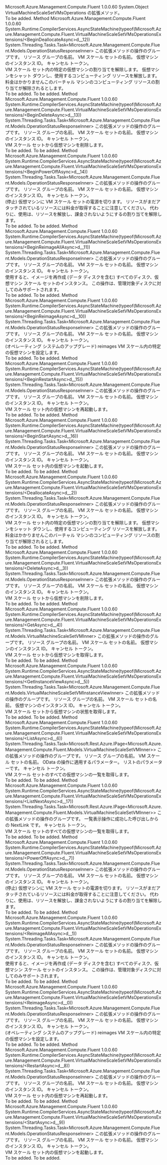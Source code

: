 <Type Name="VirtualMachineScaleSetVMsOperationsExtensions" FullName="Microsoft.Azure.Management.Compute.Fluent.VirtualMachineScaleSetVMsOperationsExtensions">
  <TypeSignature Language="C#" Value="public static class VirtualMachineScaleSetVMsOperationsExtensions" />
  <TypeSignature Language="ILAsm" Value=".class public auto ansi abstract sealed beforefieldinit VirtualMachineScaleSetVMsOperationsExtensions extends System.Object" />
  <TypeSignature Language="DocId" Value="T:Microsoft.Azure.Management.Compute.Fluent.VirtualMachineScaleSetVMsOperationsExtensions" />
  <TypeSignature Language="VB.NET" Value="Public Module VirtualMachineScaleSetVMsOperationsExtensions" />
  <TypeSignature Language="F#" Value="type VirtualMachineScaleSetVMsOperationsExtensions = class" />
  <AssemblyInfo>
    <AssemblyName>Microsoft.Azure.Management.Compute.Fluent</AssemblyName>
    <AssemblyVersion>1.0.0.60</AssemblyVersion>
  </AssemblyInfo>
  <Base>
    <BaseTypeName>System.Object</BaseTypeName>
  </Base>
  <Interfaces />
  <Docs>
    <summary>
            VirtualMachineScaleSetVMsOperations の拡張メソッド。
            </summary>
    <remarks>To be added.</remarks>
  </Docs>
  <Members>
    <Member MemberName="BeginDeallocateAsync">
      <MemberSignature Language="C#" Value="public static System.Threading.Tasks.Task&lt;Microsoft.Azure.Management.Compute.Fluent.Models.OperationStatusResponseInner&gt; BeginDeallocateAsync (this Microsoft.Azure.Management.Compute.Fluent.IVirtualMachineScaleSetVMsOperations operations, string resourceGroupName, string vmScaleSetName, string instanceId, System.Threading.CancellationToken cancellationToken = null);" />
      <MemberSignature Language="ILAsm" Value=".method public static hidebysig class System.Threading.Tasks.Task`1&lt;class Microsoft.Azure.Management.Compute.Fluent.Models.OperationStatusResponseInner&gt; BeginDeallocateAsync(class Microsoft.Azure.Management.Compute.Fluent.IVirtualMachineScaleSetVMsOperations operations, string resourceGroupName, string vmScaleSetName, string instanceId, valuetype System.Threading.CancellationToken cancellationToken) cil managed" />
      <MemberSignature Language="DocId" Value="M:Microsoft.Azure.Management.Compute.Fluent.VirtualMachineScaleSetVMsOperationsExtensions.BeginDeallocateAsync(Microsoft.Azure.Management.Compute.Fluent.IVirtualMachineScaleSetVMsOperations,System.String,System.String,System.String,System.Threading.CancellationToken)" />
      <MemberSignature Language="F#" Value="static member BeginDeallocateAsync : Microsoft.Azure.Management.Compute.Fluent.IVirtualMachineScaleSetVMsOperations * string * string * string * System.Threading.CancellationToken -&gt; System.Threading.Tasks.Task&lt;Microsoft.Azure.Management.Compute.Fluent.Models.OperationStatusResponseInner&gt;" Usage="Microsoft.Azure.Management.Compute.Fluent.VirtualMachineScaleSetVMsOperationsExtensions.BeginDeallocateAsync (operations, resourceGroupName, vmScaleSetName, instanceId, cancellationToken)" />
      <MemberType>Method</MemberType>
      <AssemblyInfo>
        <AssemblyName>Microsoft.Azure.Management.Compute.Fluent</AssemblyName>
        <AssemblyVersion>1.0.0.60</AssemblyVersion>
      </AssemblyInfo>
      <Attributes>
        <Attribute>
          <AttributeName>System.Runtime.CompilerServices.AsyncStateMachine(typeof(Microsoft.Azure.Management.Compute.Fluent.VirtualMachineScaleSetVMsOperationsExtensions/&lt;BeginDeallocateAsync&gt;d__12))</AttributeName>
        </Attribute>
      </Attributes>
      <ReturnValue>
        <ReturnType>System.Threading.Tasks.Task&lt;Microsoft.Azure.Management.Compute.Fluent.Models.OperationStatusResponseInner&gt;</ReturnType>
      </ReturnValue>
      <Parameters>
        <Parameter Name="operations" Type="Microsoft.Azure.Management.Compute.Fluent.IVirtualMachineScaleSetVMsOperations" RefType="this" />
        <Parameter Name="resourceGroupName" Type="System.String" />
        <Parameter Name="vmScaleSetName" Type="System.String" />
        <Parameter Name="instanceId" Type="System.String" />
        <Parameter Name="cancellationToken" Type="System.Threading.CancellationToken" />
      </Parameters>
      <Docs>
        <param name="operations">
            この拡張メソッドの操作のグループです。
            </param>
        <param name="resourceGroupName">
            リソース グループの名前。
            </param>
        <param name="vmScaleSetName">
            VM スケール セットの名前。
            </param>
        <param name="instanceId">
            仮想マシンのインスタンス ID。
            </param>
        <param name="cancellationToken">
            キャンセル トークン。
            </param>
        <summary>
            VM スケール セット内の特定の仮想マシンの割り当てを解除します。 仮想マシンをシャット ダウンし、使用するコンピューティング リソースを解放します。 料金はかかりませんこのバーチャル マシンのコンピューティング リソースの割り当てが解除されるとします。
            </summary>
        <returns>To be added.</returns>
        <remarks>To be added.</remarks>
      </Docs>
    </Member>
    <Member MemberName="BeginDeleteAsync">
      <MemberSignature Language="C#" Value="public static System.Threading.Tasks.Task&lt;Microsoft.Azure.Management.Compute.Fluent.Models.OperationStatusResponseInner&gt; BeginDeleteAsync (this Microsoft.Azure.Management.Compute.Fluent.IVirtualMachineScaleSetVMsOperations operations, string resourceGroupName, string vmScaleSetName, string instanceId, System.Threading.CancellationToken cancellationToken = null);" />
      <MemberSignature Language="ILAsm" Value=".method public static hidebysig class System.Threading.Tasks.Task`1&lt;class Microsoft.Azure.Management.Compute.Fluent.Models.OperationStatusResponseInner&gt; BeginDeleteAsync(class Microsoft.Azure.Management.Compute.Fluent.IVirtualMachineScaleSetVMsOperations operations, string resourceGroupName, string vmScaleSetName, string instanceId, valuetype System.Threading.CancellationToken cancellationToken) cil managed" />
      <MemberSignature Language="DocId" Value="M:Microsoft.Azure.Management.Compute.Fluent.VirtualMachineScaleSetVMsOperationsExtensions.BeginDeleteAsync(Microsoft.Azure.Management.Compute.Fluent.IVirtualMachineScaleSetVMsOperations,System.String,System.String,System.String,System.Threading.CancellationToken)" />
      <MemberSignature Language="F#" Value="static member BeginDeleteAsync : Microsoft.Azure.Management.Compute.Fluent.IVirtualMachineScaleSetVMsOperations * string * string * string * System.Threading.CancellationToken -&gt; System.Threading.Tasks.Task&lt;Microsoft.Azure.Management.Compute.Fluent.Models.OperationStatusResponseInner&gt;" Usage="Microsoft.Azure.Management.Compute.Fluent.VirtualMachineScaleSetVMsOperationsExtensions.BeginDeleteAsync (operations, resourceGroupName, vmScaleSetName, instanceId, cancellationToken)" />
      <MemberType>Method</MemberType>
      <AssemblyInfo>
        <AssemblyName>Microsoft.Azure.Management.Compute.Fluent</AssemblyName>
        <AssemblyVersion>1.0.0.60</AssemblyVersion>
      </AssemblyInfo>
      <Attributes>
        <Attribute>
          <AttributeName>System.Runtime.CompilerServices.AsyncStateMachine(typeof(Microsoft.Azure.Management.Compute.Fluent.VirtualMachineScaleSetVMsOperationsExtensions/&lt;BeginDeleteAsync&gt;d__13))</AttributeName>
        </Attribute>
      </Attributes>
      <ReturnValue>
        <ReturnType>System.Threading.Tasks.Task&lt;Microsoft.Azure.Management.Compute.Fluent.Models.OperationStatusResponseInner&gt;</ReturnType>
      </ReturnValue>
      <Parameters>
        <Parameter Name="operations" Type="Microsoft.Azure.Management.Compute.Fluent.IVirtualMachineScaleSetVMsOperations" RefType="this" />
        <Parameter Name="resourceGroupName" Type="System.String" />
        <Parameter Name="vmScaleSetName" Type="System.String" />
        <Parameter Name="instanceId" Type="System.String" />
        <Parameter Name="cancellationToken" Type="System.Threading.CancellationToken" />
      </Parameters>
      <Docs>
        <param name="operations">
            この拡張メソッドの操作のグループです。
            </param>
        <param name="resourceGroupName">
            リソース グループの名前。
            </param>
        <param name="vmScaleSetName">
            VM スケール セットの名前。
            </param>
        <param name="instanceId">
            仮想マシンのインスタンス ID。
            </param>
        <param name="cancellationToken">
            キャンセル トークン。
            </param>
        <summary>
            VM スケール セットから仮想マシンを削除します。
            </summary>
        <returns>To be added.</returns>
        <remarks>To be added.</remarks>
      </Docs>
    </Member>
    <Member MemberName="BeginPowerOffAsync">
      <MemberSignature Language="C#" Value="public static System.Threading.Tasks.Task&lt;Microsoft.Azure.Management.Compute.Fluent.Models.OperationStatusResponseInner&gt; BeginPowerOffAsync (this Microsoft.Azure.Management.Compute.Fluent.IVirtualMachineScaleSetVMsOperations operations, string resourceGroupName, string vmScaleSetName, string instanceId, System.Threading.CancellationToken cancellationToken = null);" />
      <MemberSignature Language="ILAsm" Value=".method public static hidebysig class System.Threading.Tasks.Task`1&lt;class Microsoft.Azure.Management.Compute.Fluent.Models.OperationStatusResponseInner&gt; BeginPowerOffAsync(class Microsoft.Azure.Management.Compute.Fluent.IVirtualMachineScaleSetVMsOperations operations, string resourceGroupName, string vmScaleSetName, string instanceId, valuetype System.Threading.CancellationToken cancellationToken) cil managed" />
      <MemberSignature Language="DocId" Value="M:Microsoft.Azure.Management.Compute.Fluent.VirtualMachineScaleSetVMsOperationsExtensions.BeginPowerOffAsync(Microsoft.Azure.Management.Compute.Fluent.IVirtualMachineScaleSetVMsOperations,System.String,System.String,System.String,System.Threading.CancellationToken)" />
      <MemberSignature Language="F#" Value="static member BeginPowerOffAsync : Microsoft.Azure.Management.Compute.Fluent.IVirtualMachineScaleSetVMsOperations * string * string * string * System.Threading.CancellationToken -&gt; System.Threading.Tasks.Task&lt;Microsoft.Azure.Management.Compute.Fluent.Models.OperationStatusResponseInner&gt;" Usage="Microsoft.Azure.Management.Compute.Fluent.VirtualMachineScaleSetVMsOperationsExtensions.BeginPowerOffAsync (operations, resourceGroupName, vmScaleSetName, instanceId, cancellationToken)" />
      <MemberType>Method</MemberType>
      <AssemblyInfo>
        <AssemblyName>Microsoft.Azure.Management.Compute.Fluent</AssemblyName>
        <AssemblyVersion>1.0.0.60</AssemblyVersion>
      </AssemblyInfo>
      <Attributes>
        <Attribute>
          <AttributeName>System.Runtime.CompilerServices.AsyncStateMachine(typeof(Microsoft.Azure.Management.Compute.Fluent.VirtualMachineScaleSetVMsOperationsExtensions/&lt;BeginPowerOffAsync&gt;d__14))</AttributeName>
        </Attribute>
      </Attributes>
      <ReturnValue>
        <ReturnType>System.Threading.Tasks.Task&lt;Microsoft.Azure.Management.Compute.Fluent.Models.OperationStatusResponseInner&gt;</ReturnType>
      </ReturnValue>
      <Parameters>
        <Parameter Name="operations" Type="Microsoft.Azure.Management.Compute.Fluent.IVirtualMachineScaleSetVMsOperations" RefType="this" />
        <Parameter Name="resourceGroupName" Type="System.String" />
        <Parameter Name="vmScaleSetName" Type="System.String" />
        <Parameter Name="instanceId" Type="System.String" />
        <Parameter Name="cancellationToken" Type="System.Threading.CancellationToken" />
      </Parameters>
      <Docs>
        <param name="operations">
            この拡張メソッドの操作のグループです。
            </param>
        <param name="resourceGroupName">
            リソース グループの名前。
            </param>
        <param name="vmScaleSetName">
            VM スケール セットの名前。
            </param>
        <param name="instanceId">
            仮想マシンのインスタンス ID。
            </param>
        <param name="cancellationToken">
            キャンセル トークン。
            </param>
        <summary>
            (停止) 仮想マシンに VM スケール セットの電源を切ります。 リソースがまだアタッチされているリソースには料金が取得することに注意してください。 代わりに、使用は、リソースを解放し、課金されないようにするの割り当てを解除します。
            </summary>
        <returns>To be added.</returns>
        <remarks>To be added.</remarks>
      </Docs>
    </Member>
    <Member MemberName="BeginReimageAllAsync">
      <MemberSignature Language="C#" Value="public static System.Threading.Tasks.Task&lt;Microsoft.Azure.Management.Compute.Fluent.Models.OperationStatusResponseInner&gt; BeginReimageAllAsync (this Microsoft.Azure.Management.Compute.Fluent.IVirtualMachineScaleSetVMsOperations operations, string resourceGroupName, string vmScaleSetName, string instanceId, System.Threading.CancellationToken cancellationToken = null);" />
      <MemberSignature Language="ILAsm" Value=".method public static hidebysig class System.Threading.Tasks.Task`1&lt;class Microsoft.Azure.Management.Compute.Fluent.Models.OperationStatusResponseInner&gt; BeginReimageAllAsync(class Microsoft.Azure.Management.Compute.Fluent.IVirtualMachineScaleSetVMsOperations operations, string resourceGroupName, string vmScaleSetName, string instanceId, valuetype System.Threading.CancellationToken cancellationToken) cil managed" />
      <MemberSignature Language="DocId" Value="M:Microsoft.Azure.Management.Compute.Fluent.VirtualMachineScaleSetVMsOperationsExtensions.BeginReimageAllAsync(Microsoft.Azure.Management.Compute.Fluent.IVirtualMachineScaleSetVMsOperations,System.String,System.String,System.String,System.Threading.CancellationToken)" />
      <MemberSignature Language="F#" Value="static member BeginReimageAllAsync : Microsoft.Azure.Management.Compute.Fluent.IVirtualMachineScaleSetVMsOperations * string * string * string * System.Threading.CancellationToken -&gt; System.Threading.Tasks.Task&lt;Microsoft.Azure.Management.Compute.Fluent.Models.OperationStatusResponseInner&gt;" Usage="Microsoft.Azure.Management.Compute.Fluent.VirtualMachineScaleSetVMsOperationsExtensions.BeginReimageAllAsync (operations, resourceGroupName, vmScaleSetName, instanceId, cancellationToken)" />
      <MemberType>Method</MemberType>
      <AssemblyInfo>
        <AssemblyName>Microsoft.Azure.Management.Compute.Fluent</AssemblyName>
        <AssemblyVersion>1.0.0.60</AssemblyVersion>
      </AssemblyInfo>
      <Attributes>
        <Attribute>
          <AttributeName>System.Runtime.CompilerServices.AsyncStateMachine(typeof(Microsoft.Azure.Management.Compute.Fluent.VirtualMachineScaleSetVMsOperationsExtensions/&lt;BeginReimageAllAsync&gt;d__11))</AttributeName>
        </Attribute>
      </Attributes>
      <ReturnValue>
        <ReturnType>System.Threading.Tasks.Task&lt;Microsoft.Azure.Management.Compute.Fluent.Models.OperationStatusResponseInner&gt;</ReturnType>
      </ReturnValue>
      <Parameters>
        <Parameter Name="operations" Type="Microsoft.Azure.Management.Compute.Fluent.IVirtualMachineScaleSetVMsOperations" RefType="this" />
        <Parameter Name="resourceGroupName" Type="System.String" />
        <Parameter Name="vmScaleSetName" Type="System.String" />
        <Parameter Name="instanceId" Type="System.String" />
        <Parameter Name="cancellationToken" Type="System.Threading.CancellationToken" />
      </Parameters>
      <Docs>
        <param name="operations">
            この拡張メソッドの操作のグループです。
            </param>
        <param name="resourceGroupName">
            リソース グループの名前。
            </param>
        <param name="vmScaleSetName">
            VM スケール セットの名前。
            </param>
        <param name="instanceId">
            仮想マシンのインスタンス ID。
            </param>
        <param name="cancellationToken">
            キャンセル トークン。
            </param>
        <summary>
            使用すると、イメージを再作成 (データ ディスクを含む) すべてのディスク、仮想マシン スケール セットのインスタンス。 この操作は、管理対象ディスクに対してのみサポートされます。
            </summary>
        <returns>To be added.</returns>
        <remarks>To be added.</remarks>
      </Docs>
    </Member>
    <Member MemberName="BeginReimageAsync">
      <MemberSignature Language="C#" Value="public static System.Threading.Tasks.Task&lt;Microsoft.Azure.Management.Compute.Fluent.Models.OperationStatusResponseInner&gt; BeginReimageAsync (this Microsoft.Azure.Management.Compute.Fluent.IVirtualMachineScaleSetVMsOperations operations, string resourceGroupName, string vmScaleSetName, string instanceId, System.Threading.CancellationToken cancellationToken = null);" />
      <MemberSignature Language="ILAsm" Value=".method public static hidebysig class System.Threading.Tasks.Task`1&lt;class Microsoft.Azure.Management.Compute.Fluent.Models.OperationStatusResponseInner&gt; BeginReimageAsync(class Microsoft.Azure.Management.Compute.Fluent.IVirtualMachineScaleSetVMsOperations operations, string resourceGroupName, string vmScaleSetName, string instanceId, valuetype System.Threading.CancellationToken cancellationToken) cil managed" />
      <MemberSignature Language="DocId" Value="M:Microsoft.Azure.Management.Compute.Fluent.VirtualMachineScaleSetVMsOperationsExtensions.BeginReimageAsync(Microsoft.Azure.Management.Compute.Fluent.IVirtualMachineScaleSetVMsOperations,System.String,System.String,System.String,System.Threading.CancellationToken)" />
      <MemberSignature Language="F#" Value="static member BeginReimageAsync : Microsoft.Azure.Management.Compute.Fluent.IVirtualMachineScaleSetVMsOperations * string * string * string * System.Threading.CancellationToken -&gt; System.Threading.Tasks.Task&lt;Microsoft.Azure.Management.Compute.Fluent.Models.OperationStatusResponseInner&gt;" Usage="Microsoft.Azure.Management.Compute.Fluent.VirtualMachineScaleSetVMsOperationsExtensions.BeginReimageAsync (operations, resourceGroupName, vmScaleSetName, instanceId, cancellationToken)" />
      <MemberType>Method</MemberType>
      <AssemblyInfo>
        <AssemblyName>Microsoft.Azure.Management.Compute.Fluent</AssemblyName>
        <AssemblyVersion>1.0.0.60</AssemblyVersion>
      </AssemblyInfo>
      <Attributes>
        <Attribute>
          <AttributeName>System.Runtime.CompilerServices.AsyncStateMachine(typeof(Microsoft.Azure.Management.Compute.Fluent.VirtualMachineScaleSetVMsOperationsExtensions/&lt;BeginReimageAsync&gt;d__10))</AttributeName>
        </Attribute>
      </Attributes>
      <ReturnValue>
        <ReturnType>System.Threading.Tasks.Task&lt;Microsoft.Azure.Management.Compute.Fluent.Models.OperationStatusResponseInner&gt;</ReturnType>
      </ReturnValue>
      <Parameters>
        <Parameter Name="operations" Type="Microsoft.Azure.Management.Compute.Fluent.IVirtualMachineScaleSetVMsOperations" RefType="this" />
        <Parameter Name="resourceGroupName" Type="System.String" />
        <Parameter Name="vmScaleSetName" Type="System.String" />
        <Parameter Name="instanceId" Type="System.String" />
        <Parameter Name="cancellationToken" Type="System.Threading.CancellationToken" />
      </Parameters>
      <Docs>
        <param name="operations">
            この拡張メソッドの操作のグループです。
            </param>
        <param name="resourceGroupName">
            リソース グループの名前。
            </param>
        <param name="vmScaleSetName">
            VM スケール セットの名前。
            </param>
        <param name="instanceId">
            仮想マシンのインスタンス ID。
            </param>
        <param name="cancellationToken">
            キャンセル トークン。
            </param>
        <summary>
            (オペレーティング システムのアップグレード) reimages VM スケール内の特定の仮想マシンを設定します。
            </summary>
        <returns>To be added.</returns>
        <remarks>To be added.</remarks>
      </Docs>
    </Member>
    <Member MemberName="BeginRestartAsync">
      <MemberSignature Language="C#" Value="public static System.Threading.Tasks.Task&lt;Microsoft.Azure.Management.Compute.Fluent.Models.OperationStatusResponseInner&gt; BeginRestartAsync (this Microsoft.Azure.Management.Compute.Fluent.IVirtualMachineScaleSetVMsOperations operations, string resourceGroupName, string vmScaleSetName, string instanceId, System.Threading.CancellationToken cancellationToken = null);" />
      <MemberSignature Language="ILAsm" Value=".method public static hidebysig class System.Threading.Tasks.Task`1&lt;class Microsoft.Azure.Management.Compute.Fluent.Models.OperationStatusResponseInner&gt; BeginRestartAsync(class Microsoft.Azure.Management.Compute.Fluent.IVirtualMachineScaleSetVMsOperations operations, string resourceGroupName, string vmScaleSetName, string instanceId, valuetype System.Threading.CancellationToken cancellationToken) cil managed" />
      <MemberSignature Language="DocId" Value="M:Microsoft.Azure.Management.Compute.Fluent.VirtualMachineScaleSetVMsOperationsExtensions.BeginRestartAsync(Microsoft.Azure.Management.Compute.Fluent.IVirtualMachineScaleSetVMsOperations,System.String,System.String,System.String,System.Threading.CancellationToken)" />
      <MemberSignature Language="F#" Value="static member BeginRestartAsync : Microsoft.Azure.Management.Compute.Fluent.IVirtualMachineScaleSetVMsOperations * string * string * string * System.Threading.CancellationToken -&gt; System.Threading.Tasks.Task&lt;Microsoft.Azure.Management.Compute.Fluent.Models.OperationStatusResponseInner&gt;" Usage="Microsoft.Azure.Management.Compute.Fluent.VirtualMachineScaleSetVMsOperationsExtensions.BeginRestartAsync (operations, resourceGroupName, vmScaleSetName, instanceId, cancellationToken)" />
      <MemberType>Method</MemberType>
      <AssemblyInfo>
        <AssemblyName>Microsoft.Azure.Management.Compute.Fluent</AssemblyName>
        <AssemblyVersion>1.0.0.60</AssemblyVersion>
      </AssemblyInfo>
      <Attributes>
        <Attribute>
          <AttributeName>System.Runtime.CompilerServices.AsyncStateMachine(typeof(Microsoft.Azure.Management.Compute.Fluent.VirtualMachineScaleSetVMsOperationsExtensions/&lt;BeginRestartAsync&gt;d__15))</AttributeName>
        </Attribute>
      </Attributes>
      <ReturnValue>
        <ReturnType>System.Threading.Tasks.Task&lt;Microsoft.Azure.Management.Compute.Fluent.Models.OperationStatusResponseInner&gt;</ReturnType>
      </ReturnValue>
      <Parameters>
        <Parameter Name="operations" Type="Microsoft.Azure.Management.Compute.Fluent.IVirtualMachineScaleSetVMsOperations" RefType="this" />
        <Parameter Name="resourceGroupName" Type="System.String" />
        <Parameter Name="vmScaleSetName" Type="System.String" />
        <Parameter Name="instanceId" Type="System.String" />
        <Parameter Name="cancellationToken" Type="System.Threading.CancellationToken" />
      </Parameters>
      <Docs>
        <param name="operations">
            この拡張メソッドの操作のグループです。
            </param>
        <param name="resourceGroupName">
            リソース グループの名前。
            </param>
        <param name="vmScaleSetName">
            VM スケール セットの名前。
            </param>
        <param name="instanceId">
            仮想マシンのインスタンス ID。
            </param>
        <param name="cancellationToken">
            キャンセル トークン。
            </param>
        <summary>
            VM スケール セット内の仮想マシンを再起動します。
            </summary>
        <returns>To be added.</returns>
        <remarks>To be added.</remarks>
      </Docs>
    </Member>
    <Member MemberName="BeginStartAsync">
      <MemberSignature Language="C#" Value="public static System.Threading.Tasks.Task&lt;Microsoft.Azure.Management.Compute.Fluent.Models.OperationStatusResponseInner&gt; BeginStartAsync (this Microsoft.Azure.Management.Compute.Fluent.IVirtualMachineScaleSetVMsOperations operations, string resourceGroupName, string vmScaleSetName, string instanceId, System.Threading.CancellationToken cancellationToken = null);" />
      <MemberSignature Language="ILAsm" Value=".method public static hidebysig class System.Threading.Tasks.Task`1&lt;class Microsoft.Azure.Management.Compute.Fluent.Models.OperationStatusResponseInner&gt; BeginStartAsync(class Microsoft.Azure.Management.Compute.Fluent.IVirtualMachineScaleSetVMsOperations operations, string resourceGroupName, string vmScaleSetName, string instanceId, valuetype System.Threading.CancellationToken cancellationToken) cil managed" />
      <MemberSignature Language="DocId" Value="M:Microsoft.Azure.Management.Compute.Fluent.VirtualMachineScaleSetVMsOperationsExtensions.BeginStartAsync(Microsoft.Azure.Management.Compute.Fluent.IVirtualMachineScaleSetVMsOperations,System.String,System.String,System.String,System.Threading.CancellationToken)" />
      <MemberSignature Language="F#" Value="static member BeginStartAsync : Microsoft.Azure.Management.Compute.Fluent.IVirtualMachineScaleSetVMsOperations * string * string * string * System.Threading.CancellationToken -&gt; System.Threading.Tasks.Task&lt;Microsoft.Azure.Management.Compute.Fluent.Models.OperationStatusResponseInner&gt;" Usage="Microsoft.Azure.Management.Compute.Fluent.VirtualMachineScaleSetVMsOperationsExtensions.BeginStartAsync (operations, resourceGroupName, vmScaleSetName, instanceId, cancellationToken)" />
      <MemberType>Method</MemberType>
      <AssemblyInfo>
        <AssemblyName>Microsoft.Azure.Management.Compute.Fluent</AssemblyName>
        <AssemblyVersion>1.0.0.60</AssemblyVersion>
      </AssemblyInfo>
      <Attributes>
        <Attribute>
          <AttributeName>System.Runtime.CompilerServices.AsyncStateMachine(typeof(Microsoft.Azure.Management.Compute.Fluent.VirtualMachineScaleSetVMsOperationsExtensions/&lt;BeginStartAsync&gt;d__16))</AttributeName>
        </Attribute>
      </Attributes>
      <ReturnValue>
        <ReturnType>System.Threading.Tasks.Task&lt;Microsoft.Azure.Management.Compute.Fluent.Models.OperationStatusResponseInner&gt;</ReturnType>
      </ReturnValue>
      <Parameters>
        <Parameter Name="operations" Type="Microsoft.Azure.Management.Compute.Fluent.IVirtualMachineScaleSetVMsOperations" RefType="this" />
        <Parameter Name="resourceGroupName" Type="System.String" />
        <Parameter Name="vmScaleSetName" Type="System.String" />
        <Parameter Name="instanceId" Type="System.String" />
        <Parameter Name="cancellationToken" Type="System.Threading.CancellationToken" />
      </Parameters>
      <Docs>
        <param name="operations">
            この拡張メソッドの操作のグループです。
            </param>
        <param name="resourceGroupName">
            リソース グループの名前。
            </param>
        <param name="vmScaleSetName">
            VM スケール セットの名前。
            </param>
        <param name="instanceId">
            仮想マシンのインスタンス ID。
            </param>
        <param name="cancellationToken">
            キャンセル トークン。
            </param>
        <summary>
            VM スケール セット内の仮想マシンを起動します。
            </summary>
        <returns>To be added.</returns>
        <remarks>To be added.</remarks>
      </Docs>
    </Member>
    <Member MemberName="DeallocateAsync">
      <MemberSignature Language="C#" Value="public static System.Threading.Tasks.Task&lt;Microsoft.Azure.Management.Compute.Fluent.Models.OperationStatusResponseInner&gt; DeallocateAsync (this Microsoft.Azure.Management.Compute.Fluent.IVirtualMachineScaleSetVMsOperations operations, string resourceGroupName, string vmScaleSetName, string instanceId, System.Threading.CancellationToken cancellationToken = null);" />
      <MemberSignature Language="ILAsm" Value=".method public static hidebysig class System.Threading.Tasks.Task`1&lt;class Microsoft.Azure.Management.Compute.Fluent.Models.OperationStatusResponseInner&gt; DeallocateAsync(class Microsoft.Azure.Management.Compute.Fluent.IVirtualMachineScaleSetVMsOperations operations, string resourceGroupName, string vmScaleSetName, string instanceId, valuetype System.Threading.CancellationToken cancellationToken) cil managed" />
      <MemberSignature Language="DocId" Value="M:Microsoft.Azure.Management.Compute.Fluent.VirtualMachineScaleSetVMsOperationsExtensions.DeallocateAsync(Microsoft.Azure.Management.Compute.Fluent.IVirtualMachineScaleSetVMsOperations,System.String,System.String,System.String,System.Threading.CancellationToken)" />
      <MemberSignature Language="F#" Value="static member DeallocateAsync : Microsoft.Azure.Management.Compute.Fluent.IVirtualMachineScaleSetVMsOperations * string * string * string * System.Threading.CancellationToken -&gt; System.Threading.Tasks.Task&lt;Microsoft.Azure.Management.Compute.Fluent.Models.OperationStatusResponseInner&gt;" Usage="Microsoft.Azure.Management.Compute.Fluent.VirtualMachineScaleSetVMsOperationsExtensions.DeallocateAsync (operations, resourceGroupName, vmScaleSetName, instanceId, cancellationToken)" />
      <MemberType>Method</MemberType>
      <AssemblyInfo>
        <AssemblyName>Microsoft.Azure.Management.Compute.Fluent</AssemblyName>
        <AssemblyVersion>1.0.0.60</AssemblyVersion>
      </AssemblyInfo>
      <Attributes>
        <Attribute>
          <AttributeName>System.Runtime.CompilerServices.AsyncStateMachine(typeof(Microsoft.Azure.Management.Compute.Fluent.VirtualMachineScaleSetVMsOperationsExtensions/&lt;DeallocateAsync&gt;d__2))</AttributeName>
        </Attribute>
      </Attributes>
      <ReturnValue>
        <ReturnType>System.Threading.Tasks.Task&lt;Microsoft.Azure.Management.Compute.Fluent.Models.OperationStatusResponseInner&gt;</ReturnType>
      </ReturnValue>
      <Parameters>
        <Parameter Name="operations" Type="Microsoft.Azure.Management.Compute.Fluent.IVirtualMachineScaleSetVMsOperations" RefType="this" />
        <Parameter Name="resourceGroupName" Type="System.String" />
        <Parameter Name="vmScaleSetName" Type="System.String" />
        <Parameter Name="instanceId" Type="System.String" />
        <Parameter Name="cancellationToken" Type="System.Threading.CancellationToken" />
      </Parameters>
      <Docs>
        <param name="operations">
            この拡張メソッドの操作のグループです。
            </param>
        <param name="resourceGroupName">
            リソース グループの名前。
            </param>
        <param name="vmScaleSetName">
            VM スケール セットの名前。
            </param>
        <param name="instanceId">
            仮想マシンのインスタンス ID。
            </param>
        <param name="cancellationToken">
            キャンセル トークン。
            </param>
        <summary>
            VM スケール セット内の特定の仮想マシンの割り当てを解除します。 仮想マシンをシャット ダウンし、使用するコンピューティング リソースを解放します。 料金はかかりませんこのバーチャル マシンのコンピューティング リソースの割り当てが解除されるとします。
            </summary>
        <returns>To be added.</returns>
        <remarks>To be added.</remarks>
      </Docs>
    </Member>
    <Member MemberName="DeleteAsync">
      <MemberSignature Language="C#" Value="public static System.Threading.Tasks.Task&lt;Microsoft.Azure.Management.Compute.Fluent.Models.OperationStatusResponseInner&gt; DeleteAsync (this Microsoft.Azure.Management.Compute.Fluent.IVirtualMachineScaleSetVMsOperations operations, string resourceGroupName, string vmScaleSetName, string instanceId, System.Threading.CancellationToken cancellationToken = null);" />
      <MemberSignature Language="ILAsm" Value=".method public static hidebysig class System.Threading.Tasks.Task`1&lt;class Microsoft.Azure.Management.Compute.Fluent.Models.OperationStatusResponseInner&gt; DeleteAsync(class Microsoft.Azure.Management.Compute.Fluent.IVirtualMachineScaleSetVMsOperations operations, string resourceGroupName, string vmScaleSetName, string instanceId, valuetype System.Threading.CancellationToken cancellationToken) cil managed" />
      <MemberSignature Language="DocId" Value="M:Microsoft.Azure.Management.Compute.Fluent.VirtualMachineScaleSetVMsOperationsExtensions.DeleteAsync(Microsoft.Azure.Management.Compute.Fluent.IVirtualMachineScaleSetVMsOperations,System.String,System.String,System.String,System.Threading.CancellationToken)" />
      <MemberSignature Language="F#" Value="static member DeleteAsync : Microsoft.Azure.Management.Compute.Fluent.IVirtualMachineScaleSetVMsOperations * string * string * string * System.Threading.CancellationToken -&gt; System.Threading.Tasks.Task&lt;Microsoft.Azure.Management.Compute.Fluent.Models.OperationStatusResponseInner&gt;" Usage="Microsoft.Azure.Management.Compute.Fluent.VirtualMachineScaleSetVMsOperationsExtensions.DeleteAsync (operations, resourceGroupName, vmScaleSetName, instanceId, cancellationToken)" />
      <MemberType>Method</MemberType>
      <AssemblyInfo>
        <AssemblyName>Microsoft.Azure.Management.Compute.Fluent</AssemblyName>
        <AssemblyVersion>1.0.0.60</AssemblyVersion>
      </AssemblyInfo>
      <Attributes>
        <Attribute>
          <AttributeName>System.Runtime.CompilerServices.AsyncStateMachine(typeof(Microsoft.Azure.Management.Compute.Fluent.VirtualMachineScaleSetVMsOperationsExtensions/&lt;DeleteAsync&gt;d__3))</AttributeName>
        </Attribute>
      </Attributes>
      <ReturnValue>
        <ReturnType>System.Threading.Tasks.Task&lt;Microsoft.Azure.Management.Compute.Fluent.Models.OperationStatusResponseInner&gt;</ReturnType>
      </ReturnValue>
      <Parameters>
        <Parameter Name="operations" Type="Microsoft.Azure.Management.Compute.Fluent.IVirtualMachineScaleSetVMsOperations" RefType="this" />
        <Parameter Name="resourceGroupName" Type="System.String" />
        <Parameter Name="vmScaleSetName" Type="System.String" />
        <Parameter Name="instanceId" Type="System.String" />
        <Parameter Name="cancellationToken" Type="System.Threading.CancellationToken" />
      </Parameters>
      <Docs>
        <param name="operations">
            この拡張メソッドの操作のグループです。
            </param>
        <param name="resourceGroupName">
            リソース グループの名前。
            </param>
        <param name="vmScaleSetName">
            VM スケール セットの名前。
            </param>
        <param name="instanceId">
            仮想マシンのインスタンス ID。
            </param>
        <param name="cancellationToken">
            キャンセル トークン。
            </param>
        <summary>
            VM スケール セットから仮想マシンを削除します。
            </summary>
        <returns>To be added.</returns>
        <remarks>To be added.</remarks>
      </Docs>
    </Member>
    <Member MemberName="GetAsync">
      <MemberSignature Language="C#" Value="public static System.Threading.Tasks.Task&lt;Microsoft.Azure.Management.Compute.Fluent.Models.VirtualMachineScaleSetVMInner&gt; GetAsync (this Microsoft.Azure.Management.Compute.Fluent.IVirtualMachineScaleSetVMsOperations operations, string resourceGroupName, string vmScaleSetName, string instanceId, System.Threading.CancellationToken cancellationToken = null);" />
      <MemberSignature Language="ILAsm" Value=".method public static hidebysig class System.Threading.Tasks.Task`1&lt;class Microsoft.Azure.Management.Compute.Fluent.Models.VirtualMachineScaleSetVMInner&gt; GetAsync(class Microsoft.Azure.Management.Compute.Fluent.IVirtualMachineScaleSetVMsOperations operations, string resourceGroupName, string vmScaleSetName, string instanceId, valuetype System.Threading.CancellationToken cancellationToken) cil managed" />
      <MemberSignature Language="DocId" Value="M:Microsoft.Azure.Management.Compute.Fluent.VirtualMachineScaleSetVMsOperationsExtensions.GetAsync(Microsoft.Azure.Management.Compute.Fluent.IVirtualMachineScaleSetVMsOperations,System.String,System.String,System.String,System.Threading.CancellationToken)" />
      <MemberSignature Language="F#" Value="static member GetAsync : Microsoft.Azure.Management.Compute.Fluent.IVirtualMachineScaleSetVMsOperations * string * string * string * System.Threading.CancellationToken -&gt; System.Threading.Tasks.Task&lt;Microsoft.Azure.Management.Compute.Fluent.Models.VirtualMachineScaleSetVMInner&gt;" Usage="Microsoft.Azure.Management.Compute.Fluent.VirtualMachineScaleSetVMsOperationsExtensions.GetAsync (operations, resourceGroupName, vmScaleSetName, instanceId, cancellationToken)" />
      <MemberType>Method</MemberType>
      <AssemblyInfo>
        <AssemblyName>Microsoft.Azure.Management.Compute.Fluent</AssemblyName>
        <AssemblyVersion>1.0.0.60</AssemblyVersion>
      </AssemblyInfo>
      <Attributes>
        <Attribute>
          <AttributeName>System.Runtime.CompilerServices.AsyncStateMachine(typeof(Microsoft.Azure.Management.Compute.Fluent.VirtualMachineScaleSetVMsOperationsExtensions/&lt;GetAsync&gt;d__4))</AttributeName>
        </Attribute>
      </Attributes>
      <ReturnValue>
        <ReturnType>System.Threading.Tasks.Task&lt;Microsoft.Azure.Management.Compute.Fluent.Models.VirtualMachineScaleSetVMInner&gt;</ReturnType>
      </ReturnValue>
      <Parameters>
        <Parameter Name="operations" Type="Microsoft.Azure.Management.Compute.Fluent.IVirtualMachineScaleSetVMsOperations" RefType="this" />
        <Parameter Name="resourceGroupName" Type="System.String" />
        <Parameter Name="vmScaleSetName" Type="System.String" />
        <Parameter Name="instanceId" Type="System.String" />
        <Parameter Name="cancellationToken" Type="System.Threading.CancellationToken" />
      </Parameters>
      <Docs>
        <param name="operations">
            この拡張メソッドの操作のグループです。
            </param>
        <param name="resourceGroupName">
            リソース グループの名前。
            </param>
        <param name="vmScaleSetName">
            VM スケール セットの名前。
            </param>
        <param name="instanceId">
            仮想マシンのインスタンス ID。
            </param>
        <param name="cancellationToken">
            キャンセル トークン。
            </param>
        <summary>
            VM スケール セットから仮想マシンを取得します。
            </summary>
        <returns>To be added.</returns>
        <remarks>To be added.</remarks>
      </Docs>
    </Member>
    <Member MemberName="GetInstanceViewAsync">
      <MemberSignature Language="C#" Value="public static System.Threading.Tasks.Task&lt;Microsoft.Azure.Management.Compute.Fluent.Models.VirtualMachineScaleSetVMInstanceViewInner&gt; GetInstanceViewAsync (this Microsoft.Azure.Management.Compute.Fluent.IVirtualMachineScaleSetVMsOperations operations, string resourceGroupName, string vmScaleSetName, string instanceId, System.Threading.CancellationToken cancellationToken = null);" />
      <MemberSignature Language="ILAsm" Value=".method public static hidebysig class System.Threading.Tasks.Task`1&lt;class Microsoft.Azure.Management.Compute.Fluent.Models.VirtualMachineScaleSetVMInstanceViewInner&gt; GetInstanceViewAsync(class Microsoft.Azure.Management.Compute.Fluent.IVirtualMachineScaleSetVMsOperations operations, string resourceGroupName, string vmScaleSetName, string instanceId, valuetype System.Threading.CancellationToken cancellationToken) cil managed" />
      <MemberSignature Language="DocId" Value="M:Microsoft.Azure.Management.Compute.Fluent.VirtualMachineScaleSetVMsOperationsExtensions.GetInstanceViewAsync(Microsoft.Azure.Management.Compute.Fluent.IVirtualMachineScaleSetVMsOperations,System.String,System.String,System.String,System.Threading.CancellationToken)" />
      <MemberSignature Language="F#" Value="static member GetInstanceViewAsync : Microsoft.Azure.Management.Compute.Fluent.IVirtualMachineScaleSetVMsOperations * string * string * string * System.Threading.CancellationToken -&gt; System.Threading.Tasks.Task&lt;Microsoft.Azure.Management.Compute.Fluent.Models.VirtualMachineScaleSetVMInstanceViewInner&gt;" Usage="Microsoft.Azure.Management.Compute.Fluent.VirtualMachineScaleSetVMsOperationsExtensions.GetInstanceViewAsync (operations, resourceGroupName, vmScaleSetName, instanceId, cancellationToken)" />
      <MemberType>Method</MemberType>
      <AssemblyInfo>
        <AssemblyName>Microsoft.Azure.Management.Compute.Fluent</AssemblyName>
        <AssemblyVersion>1.0.0.60</AssemblyVersion>
      </AssemblyInfo>
      <Attributes>
        <Attribute>
          <AttributeName>System.Runtime.CompilerServices.AsyncStateMachine(typeof(Microsoft.Azure.Management.Compute.Fluent.VirtualMachineScaleSetVMsOperationsExtensions/&lt;GetInstanceViewAsync&gt;d__5))</AttributeName>
        </Attribute>
      </Attributes>
      <ReturnValue>
        <ReturnType>System.Threading.Tasks.Task&lt;Microsoft.Azure.Management.Compute.Fluent.Models.VirtualMachineScaleSetVMInstanceViewInner&gt;</ReturnType>
      </ReturnValue>
      <Parameters>
        <Parameter Name="operations" Type="Microsoft.Azure.Management.Compute.Fluent.IVirtualMachineScaleSetVMsOperations" RefType="this" />
        <Parameter Name="resourceGroupName" Type="System.String" />
        <Parameter Name="vmScaleSetName" Type="System.String" />
        <Parameter Name="instanceId" Type="System.String" />
        <Parameter Name="cancellationToken" Type="System.Threading.CancellationToken" />
      </Parameters>
      <Docs>
        <param name="operations">
            この拡張メソッドの操作のグループです。
            </param>
        <param name="resourceGroupName">
            リソース グループの名前。
            </param>
        <param name="vmScaleSetName">
            VM スケール セットの名前。
            </param>
        <param name="instanceId">
            仮想マシンのインスタンス ID。
            </param>
        <param name="cancellationToken">
            キャンセル トークン。
            </param>
        <summary>
            VM スケール セットから仮想マシンの状態を取得します。
            </summary>
        <returns>To be added.</returns>
        <remarks>To be added.</remarks>
      </Docs>
    </Member>
    <Member MemberName="ListAsync">
      <MemberSignature Language="C#" Value="public static System.Threading.Tasks.Task&lt;Microsoft.Rest.Azure.IPage&lt;Microsoft.Azure.Management.Compute.Fluent.Models.VirtualMachineScaleSetVMInner&gt;&gt; ListAsync (this Microsoft.Azure.Management.Compute.Fluent.IVirtualMachineScaleSetVMsOperations operations, string resourceGroupName, string virtualMachineScaleSetName, Microsoft.Rest.Azure.OData.ODataQuery&lt;Microsoft.Azure.Management.Compute.Fluent.Models.VirtualMachineScaleSetVMInner&gt; odataQuery = null, string select = null, System.Threading.CancellationToken cancellationToken = null);" />
      <MemberSignature Language="ILAsm" Value=".method public static hidebysig class System.Threading.Tasks.Task`1&lt;class Microsoft.Rest.Azure.IPage`1&lt;class Microsoft.Azure.Management.Compute.Fluent.Models.VirtualMachineScaleSetVMInner&gt;&gt; ListAsync(class Microsoft.Azure.Management.Compute.Fluent.IVirtualMachineScaleSetVMsOperations operations, string resourceGroupName, string virtualMachineScaleSetName, class Microsoft.Rest.Azure.OData.ODataQuery`1&lt;class Microsoft.Azure.Management.Compute.Fluent.Models.VirtualMachineScaleSetVMInner&gt; odataQuery, string select, valuetype System.Threading.CancellationToken cancellationToken) cil managed" />
      <MemberSignature Language="DocId" Value="M:Microsoft.Azure.Management.Compute.Fluent.VirtualMachineScaleSetVMsOperationsExtensions.ListAsync(Microsoft.Azure.Management.Compute.Fluent.IVirtualMachineScaleSetVMsOperations,System.String,System.String,Microsoft.Rest.Azure.OData.ODataQuery{Microsoft.Azure.Management.Compute.Fluent.Models.VirtualMachineScaleSetVMInner},System.String,System.Threading.CancellationToken)" />
      <MemberSignature Language="F#" Value="static member ListAsync : Microsoft.Azure.Management.Compute.Fluent.IVirtualMachineScaleSetVMsOperations * string * string * Microsoft.Rest.Azure.OData.ODataQuery&lt;Microsoft.Azure.Management.Compute.Fluent.Models.VirtualMachineScaleSetVMInner&gt; * string * System.Threading.CancellationToken -&gt; System.Threading.Tasks.Task&lt;Microsoft.Rest.Azure.IPage&lt;Microsoft.Azure.Management.Compute.Fluent.Models.VirtualMachineScaleSetVMInner&gt;&gt;" Usage="Microsoft.Azure.Management.Compute.Fluent.VirtualMachineScaleSetVMsOperationsExtensions.ListAsync (operations, resourceGroupName, virtualMachineScaleSetName, odataQuery, select, cancellationToken)" />
      <MemberType>Method</MemberType>
      <AssemblyInfo>
        <AssemblyName>Microsoft.Azure.Management.Compute.Fluent</AssemblyName>
        <AssemblyVersion>1.0.0.60</AssemblyVersion>
      </AssemblyInfo>
      <Attributes>
        <Attribute>
          <AttributeName>System.Runtime.CompilerServices.AsyncStateMachine(typeof(Microsoft.Azure.Management.Compute.Fluent.VirtualMachineScaleSetVMsOperationsExtensions/&lt;ListAsync&gt;d__6))</AttributeName>
        </Attribute>
      </Attributes>
      <ReturnValue>
        <ReturnType>System.Threading.Tasks.Task&lt;Microsoft.Rest.Azure.IPage&lt;Microsoft.Azure.Management.Compute.Fluent.Models.VirtualMachineScaleSetVMInner&gt;&gt;</ReturnType>
      </ReturnValue>
      <Parameters>
        <Parameter Name="operations" Type="Microsoft.Azure.Management.Compute.Fluent.IVirtualMachineScaleSetVMsOperations" RefType="this" />
        <Parameter Name="resourceGroupName" Type="System.String" />
        <Parameter Name="virtualMachineScaleSetName" Type="System.String" />
        <Parameter Name="odataQuery" Type="Microsoft.Rest.Azure.OData.ODataQuery&lt;Microsoft.Azure.Management.Compute.Fluent.Models.VirtualMachineScaleSetVMInner&gt;" />
        <Parameter Name="select" Type="System.String" />
        <Parameter Name="cancellationToken" Type="System.Threading.CancellationToken" />
      </Parameters>
      <Docs>
        <param name="operations">
            この拡張メソッドの操作のグループです。
            </param>
        <param name="resourceGroupName">
            リソース グループの名前。
            </param>
        <param name="virtualMachineScaleSetName">
            VM スケール セットの名前。
            </param>
        <param name="odataQuery">
            OData の操作に適用するパラメーター。
            </param>
        <param name="select">
            リストのパラメーターです。
            </param>
        <param name="cancellationToken">
            キャンセル トークン。
            </param>
        <summary>
            VM スケール セットのすべての仮想マシンの一覧を取得します。
            </summary>
        <returns>To be added.</returns>
        <remarks>To be added.</remarks>
      </Docs>
    </Member>
    <Member MemberName="ListNextAsync">
      <MemberSignature Language="C#" Value="public static System.Threading.Tasks.Task&lt;Microsoft.Rest.Azure.IPage&lt;Microsoft.Azure.Management.Compute.Fluent.Models.VirtualMachineScaleSetVMInner&gt;&gt; ListNextAsync (this Microsoft.Azure.Management.Compute.Fluent.IVirtualMachineScaleSetVMsOperations operations, string nextPageLink, System.Threading.CancellationToken cancellationToken = null);" />
      <MemberSignature Language="ILAsm" Value=".method public static hidebysig class System.Threading.Tasks.Task`1&lt;class Microsoft.Rest.Azure.IPage`1&lt;class Microsoft.Azure.Management.Compute.Fluent.Models.VirtualMachineScaleSetVMInner&gt;&gt; ListNextAsync(class Microsoft.Azure.Management.Compute.Fluent.IVirtualMachineScaleSetVMsOperations operations, string nextPageLink, valuetype System.Threading.CancellationToken cancellationToken) cil managed" />
      <MemberSignature Language="DocId" Value="M:Microsoft.Azure.Management.Compute.Fluent.VirtualMachineScaleSetVMsOperationsExtensions.ListNextAsync(Microsoft.Azure.Management.Compute.Fluent.IVirtualMachineScaleSetVMsOperations,System.String,System.Threading.CancellationToken)" />
      <MemberSignature Language="F#" Value="static member ListNextAsync : Microsoft.Azure.Management.Compute.Fluent.IVirtualMachineScaleSetVMsOperations * string * System.Threading.CancellationToken -&gt; System.Threading.Tasks.Task&lt;Microsoft.Rest.Azure.IPage&lt;Microsoft.Azure.Management.Compute.Fluent.Models.VirtualMachineScaleSetVMInner&gt;&gt;" Usage="Microsoft.Azure.Management.Compute.Fluent.VirtualMachineScaleSetVMsOperationsExtensions.ListNextAsync (operations, nextPageLink, cancellationToken)" />
      <MemberType>Method</MemberType>
      <AssemblyInfo>
        <AssemblyName>Microsoft.Azure.Management.Compute.Fluent</AssemblyName>
        <AssemblyVersion>1.0.0.60</AssemblyVersion>
      </AssemblyInfo>
      <Attributes>
        <Attribute>
          <AttributeName>System.Runtime.CompilerServices.AsyncStateMachine(typeof(Microsoft.Azure.Management.Compute.Fluent.VirtualMachineScaleSetVMsOperationsExtensions/&lt;ListNextAsync&gt;d__17))</AttributeName>
        </Attribute>
      </Attributes>
      <ReturnValue>
        <ReturnType>System.Threading.Tasks.Task&lt;Microsoft.Rest.Azure.IPage&lt;Microsoft.Azure.Management.Compute.Fluent.Models.VirtualMachineScaleSetVMInner&gt;&gt;</ReturnType>
      </ReturnValue>
      <Parameters>
        <Parameter Name="operations" Type="Microsoft.Azure.Management.Compute.Fluent.IVirtualMachineScaleSetVMsOperations" RefType="this" />
        <Parameter Name="nextPageLink" Type="System.String" />
        <Parameter Name="cancellationToken" Type="System.Threading.CancellationToken" />
      </Parameters>
      <Docs>
        <param name="operations">
            この拡張メソッドの操作のグループです。
            </param>
        <param name="nextPageLink">
            一覧表示操作に成功した呼び出しからの NextLink です。
            </param>
        <param name="cancellationToken">
            キャンセル トークン。
            </param>
        <summary>
            VM スケール セットのすべての仮想マシンの一覧を取得します。
            </summary>
        <returns>To be added.</returns>
        <remarks>To be added.</remarks>
      </Docs>
    </Member>
    <Member MemberName="PowerOffAsync">
      <MemberSignature Language="C#" Value="public static System.Threading.Tasks.Task&lt;Microsoft.Azure.Management.Compute.Fluent.Models.OperationStatusResponseInner&gt; PowerOffAsync (this Microsoft.Azure.Management.Compute.Fluent.IVirtualMachineScaleSetVMsOperations operations, string resourceGroupName, string vmScaleSetName, string instanceId, System.Threading.CancellationToken cancellationToken = null);" />
      <MemberSignature Language="ILAsm" Value=".method public static hidebysig class System.Threading.Tasks.Task`1&lt;class Microsoft.Azure.Management.Compute.Fluent.Models.OperationStatusResponseInner&gt; PowerOffAsync(class Microsoft.Azure.Management.Compute.Fluent.IVirtualMachineScaleSetVMsOperations operations, string resourceGroupName, string vmScaleSetName, string instanceId, valuetype System.Threading.CancellationToken cancellationToken) cil managed" />
      <MemberSignature Language="DocId" Value="M:Microsoft.Azure.Management.Compute.Fluent.VirtualMachineScaleSetVMsOperationsExtensions.PowerOffAsync(Microsoft.Azure.Management.Compute.Fluent.IVirtualMachineScaleSetVMsOperations,System.String,System.String,System.String,System.Threading.CancellationToken)" />
      <MemberSignature Language="F#" Value="static member PowerOffAsync : Microsoft.Azure.Management.Compute.Fluent.IVirtualMachineScaleSetVMsOperations * string * string * string * System.Threading.CancellationToken -&gt; System.Threading.Tasks.Task&lt;Microsoft.Azure.Management.Compute.Fluent.Models.OperationStatusResponseInner&gt;" Usage="Microsoft.Azure.Management.Compute.Fluent.VirtualMachineScaleSetVMsOperationsExtensions.PowerOffAsync (operations, resourceGroupName, vmScaleSetName, instanceId, cancellationToken)" />
      <MemberType>Method</MemberType>
      <AssemblyInfo>
        <AssemblyName>Microsoft.Azure.Management.Compute.Fluent</AssemblyName>
        <AssemblyVersion>1.0.0.60</AssemblyVersion>
      </AssemblyInfo>
      <Attributes>
        <Attribute>
          <AttributeName>System.Runtime.CompilerServices.AsyncStateMachine(typeof(Microsoft.Azure.Management.Compute.Fluent.VirtualMachineScaleSetVMsOperationsExtensions/&lt;PowerOffAsync&gt;d__7))</AttributeName>
        </Attribute>
      </Attributes>
      <ReturnValue>
        <ReturnType>System.Threading.Tasks.Task&lt;Microsoft.Azure.Management.Compute.Fluent.Models.OperationStatusResponseInner&gt;</ReturnType>
      </ReturnValue>
      <Parameters>
        <Parameter Name="operations" Type="Microsoft.Azure.Management.Compute.Fluent.IVirtualMachineScaleSetVMsOperations" RefType="this" />
        <Parameter Name="resourceGroupName" Type="System.String" />
        <Parameter Name="vmScaleSetName" Type="System.String" />
        <Parameter Name="instanceId" Type="System.String" />
        <Parameter Name="cancellationToken" Type="System.Threading.CancellationToken" />
      </Parameters>
      <Docs>
        <param name="operations">
            この拡張メソッドの操作のグループです。
            </param>
        <param name="resourceGroupName">
            リソース グループの名前。
            </param>
        <param name="vmScaleSetName">
            VM スケール セットの名前。
            </param>
        <param name="instanceId">
            仮想マシンのインスタンス ID。
            </param>
        <param name="cancellationToken">
            キャンセル トークン。
            </param>
        <summary>
            (停止) 仮想マシンに VM スケール セットの電源を切ります。 リソースがまだアタッチされているリソースには料金が取得することに注意してください。 代わりに、使用は、リソースを解放し、課金されないようにするの割り当てを解除します。
            </summary>
        <returns>To be added.</returns>
        <remarks>To be added.</remarks>
      </Docs>
    </Member>
    <Member MemberName="ReimageAllAsync">
      <MemberSignature Language="C#" Value="public static System.Threading.Tasks.Task&lt;Microsoft.Azure.Management.Compute.Fluent.Models.OperationStatusResponseInner&gt; ReimageAllAsync (this Microsoft.Azure.Management.Compute.Fluent.IVirtualMachineScaleSetVMsOperations operations, string resourceGroupName, string vmScaleSetName, string instanceId, System.Threading.CancellationToken cancellationToken = null);" />
      <MemberSignature Language="ILAsm" Value=".method public static hidebysig class System.Threading.Tasks.Task`1&lt;class Microsoft.Azure.Management.Compute.Fluent.Models.OperationStatusResponseInner&gt; ReimageAllAsync(class Microsoft.Azure.Management.Compute.Fluent.IVirtualMachineScaleSetVMsOperations operations, string resourceGroupName, string vmScaleSetName, string instanceId, valuetype System.Threading.CancellationToken cancellationToken) cil managed" />
      <MemberSignature Language="DocId" Value="M:Microsoft.Azure.Management.Compute.Fluent.VirtualMachineScaleSetVMsOperationsExtensions.ReimageAllAsync(Microsoft.Azure.Management.Compute.Fluent.IVirtualMachineScaleSetVMsOperations,System.String,System.String,System.String,System.Threading.CancellationToken)" />
      <MemberSignature Language="F#" Value="static member ReimageAllAsync : Microsoft.Azure.Management.Compute.Fluent.IVirtualMachineScaleSetVMsOperations * string * string * string * System.Threading.CancellationToken -&gt; System.Threading.Tasks.Task&lt;Microsoft.Azure.Management.Compute.Fluent.Models.OperationStatusResponseInner&gt;" Usage="Microsoft.Azure.Management.Compute.Fluent.VirtualMachineScaleSetVMsOperationsExtensions.ReimageAllAsync (operations, resourceGroupName, vmScaleSetName, instanceId, cancellationToken)" />
      <MemberType>Method</MemberType>
      <AssemblyInfo>
        <AssemblyName>Microsoft.Azure.Management.Compute.Fluent</AssemblyName>
        <AssemblyVersion>1.0.0.60</AssemblyVersion>
      </AssemblyInfo>
      <Attributes>
        <Attribute>
          <AttributeName>System.Runtime.CompilerServices.AsyncStateMachine(typeof(Microsoft.Azure.Management.Compute.Fluent.VirtualMachineScaleSetVMsOperationsExtensions/&lt;ReimageAllAsync&gt;d__1))</AttributeName>
        </Attribute>
      </Attributes>
      <ReturnValue>
        <ReturnType>System.Threading.Tasks.Task&lt;Microsoft.Azure.Management.Compute.Fluent.Models.OperationStatusResponseInner&gt;</ReturnType>
      </ReturnValue>
      <Parameters>
        <Parameter Name="operations" Type="Microsoft.Azure.Management.Compute.Fluent.IVirtualMachineScaleSetVMsOperations" RefType="this" />
        <Parameter Name="resourceGroupName" Type="System.String" />
        <Parameter Name="vmScaleSetName" Type="System.String" />
        <Parameter Name="instanceId" Type="System.String" />
        <Parameter Name="cancellationToken" Type="System.Threading.CancellationToken" />
      </Parameters>
      <Docs>
        <param name="operations">
            この拡張メソッドの操作のグループです。
            </param>
        <param name="resourceGroupName">
            リソース グループの名前。
            </param>
        <param name="vmScaleSetName">
            VM スケール セットの名前。
            </param>
        <param name="instanceId">
            仮想マシンのインスタンス ID。
            </param>
        <param name="cancellationToken">
            キャンセル トークン。
            </param>
        <summary>
            使用すると、イメージを再作成 (データ ディスクを含む) すべてのディスク、仮想マシン スケール セットのインスタンス。 この操作は、管理対象ディスクに対してのみサポートされます。
            </summary>
        <returns>To be added.</returns>
        <remarks>To be added.</remarks>
      </Docs>
    </Member>
    <Member MemberName="ReimageAsync">
      <MemberSignature Language="C#" Value="public static System.Threading.Tasks.Task&lt;Microsoft.Azure.Management.Compute.Fluent.Models.OperationStatusResponseInner&gt; ReimageAsync (this Microsoft.Azure.Management.Compute.Fluent.IVirtualMachineScaleSetVMsOperations operations, string resourceGroupName, string vmScaleSetName, string instanceId, System.Threading.CancellationToken cancellationToken = null);" />
      <MemberSignature Language="ILAsm" Value=".method public static hidebysig class System.Threading.Tasks.Task`1&lt;class Microsoft.Azure.Management.Compute.Fluent.Models.OperationStatusResponseInner&gt; ReimageAsync(class Microsoft.Azure.Management.Compute.Fluent.IVirtualMachineScaleSetVMsOperations operations, string resourceGroupName, string vmScaleSetName, string instanceId, valuetype System.Threading.CancellationToken cancellationToken) cil managed" />
      <MemberSignature Language="DocId" Value="M:Microsoft.Azure.Management.Compute.Fluent.VirtualMachineScaleSetVMsOperationsExtensions.ReimageAsync(Microsoft.Azure.Management.Compute.Fluent.IVirtualMachineScaleSetVMsOperations,System.String,System.String,System.String,System.Threading.CancellationToken)" />
      <MemberSignature Language="F#" Value="static member ReimageAsync : Microsoft.Azure.Management.Compute.Fluent.IVirtualMachineScaleSetVMsOperations * string * string * string * System.Threading.CancellationToken -&gt; System.Threading.Tasks.Task&lt;Microsoft.Azure.Management.Compute.Fluent.Models.OperationStatusResponseInner&gt;" Usage="Microsoft.Azure.Management.Compute.Fluent.VirtualMachineScaleSetVMsOperationsExtensions.ReimageAsync (operations, resourceGroupName, vmScaleSetName, instanceId, cancellationToken)" />
      <MemberType>Method</MemberType>
      <AssemblyInfo>
        <AssemblyName>Microsoft.Azure.Management.Compute.Fluent</AssemblyName>
        <AssemblyVersion>1.0.0.60</AssemblyVersion>
      </AssemblyInfo>
      <Attributes>
        <Attribute>
          <AttributeName>System.Runtime.CompilerServices.AsyncStateMachine(typeof(Microsoft.Azure.Management.Compute.Fluent.VirtualMachineScaleSetVMsOperationsExtensions/&lt;ReimageAsync&gt;d__0))</AttributeName>
        </Attribute>
      </Attributes>
      <ReturnValue>
        <ReturnType>System.Threading.Tasks.Task&lt;Microsoft.Azure.Management.Compute.Fluent.Models.OperationStatusResponseInner&gt;</ReturnType>
      </ReturnValue>
      <Parameters>
        <Parameter Name="operations" Type="Microsoft.Azure.Management.Compute.Fluent.IVirtualMachineScaleSetVMsOperations" RefType="this" />
        <Parameter Name="resourceGroupName" Type="System.String" />
        <Parameter Name="vmScaleSetName" Type="System.String" />
        <Parameter Name="instanceId" Type="System.String" />
        <Parameter Name="cancellationToken" Type="System.Threading.CancellationToken" />
      </Parameters>
      <Docs>
        <param name="operations">
            この拡張メソッドの操作のグループです。
            </param>
        <param name="resourceGroupName">
            リソース グループの名前。
            </param>
        <param name="vmScaleSetName">
            VM スケール セットの名前。
            </param>
        <param name="instanceId">
            仮想マシンのインスタンス ID。
            </param>
        <param name="cancellationToken">
            キャンセル トークン。
            </param>
        <summary>
            (オペレーティング システムのアップグレード) reimages VM スケール内の特定の仮想マシンを設定します。
            </summary>
        <returns>To be added.</returns>
        <remarks>To be added.</remarks>
      </Docs>
    </Member>
    <Member MemberName="RestartAsync">
      <MemberSignature Language="C#" Value="public static System.Threading.Tasks.Task&lt;Microsoft.Azure.Management.Compute.Fluent.Models.OperationStatusResponseInner&gt; RestartAsync (this Microsoft.Azure.Management.Compute.Fluent.IVirtualMachineScaleSetVMsOperations operations, string resourceGroupName, string vmScaleSetName, string instanceId, System.Threading.CancellationToken cancellationToken = null);" />
      <MemberSignature Language="ILAsm" Value=".method public static hidebysig class System.Threading.Tasks.Task`1&lt;class Microsoft.Azure.Management.Compute.Fluent.Models.OperationStatusResponseInner&gt; RestartAsync(class Microsoft.Azure.Management.Compute.Fluent.IVirtualMachineScaleSetVMsOperations operations, string resourceGroupName, string vmScaleSetName, string instanceId, valuetype System.Threading.CancellationToken cancellationToken) cil managed" />
      <MemberSignature Language="DocId" Value="M:Microsoft.Azure.Management.Compute.Fluent.VirtualMachineScaleSetVMsOperationsExtensions.RestartAsync(Microsoft.Azure.Management.Compute.Fluent.IVirtualMachineScaleSetVMsOperations,System.String,System.String,System.String,System.Threading.CancellationToken)" />
      <MemberSignature Language="F#" Value="static member RestartAsync : Microsoft.Azure.Management.Compute.Fluent.IVirtualMachineScaleSetVMsOperations * string * string * string * System.Threading.CancellationToken -&gt; System.Threading.Tasks.Task&lt;Microsoft.Azure.Management.Compute.Fluent.Models.OperationStatusResponseInner&gt;" Usage="Microsoft.Azure.Management.Compute.Fluent.VirtualMachineScaleSetVMsOperationsExtensions.RestartAsync (operations, resourceGroupName, vmScaleSetName, instanceId, cancellationToken)" />
      <MemberType>Method</MemberType>
      <AssemblyInfo>
        <AssemblyName>Microsoft.Azure.Management.Compute.Fluent</AssemblyName>
        <AssemblyVersion>1.0.0.60</AssemblyVersion>
      </AssemblyInfo>
      <Attributes>
        <Attribute>
          <AttributeName>System.Runtime.CompilerServices.AsyncStateMachine(typeof(Microsoft.Azure.Management.Compute.Fluent.VirtualMachineScaleSetVMsOperationsExtensions/&lt;RestartAsync&gt;d__8))</AttributeName>
        </Attribute>
      </Attributes>
      <ReturnValue>
        <ReturnType>System.Threading.Tasks.Task&lt;Microsoft.Azure.Management.Compute.Fluent.Models.OperationStatusResponseInner&gt;</ReturnType>
      </ReturnValue>
      <Parameters>
        <Parameter Name="operations" Type="Microsoft.Azure.Management.Compute.Fluent.IVirtualMachineScaleSetVMsOperations" RefType="this" />
        <Parameter Name="resourceGroupName" Type="System.String" />
        <Parameter Name="vmScaleSetName" Type="System.String" />
        <Parameter Name="instanceId" Type="System.String" />
        <Parameter Name="cancellationToken" Type="System.Threading.CancellationToken" />
      </Parameters>
      <Docs>
        <param name="operations">
            この拡張メソッドの操作のグループです。
            </param>
        <param name="resourceGroupName">
            リソース グループの名前。
            </param>
        <param name="vmScaleSetName">
            VM スケール セットの名前。
            </param>
        <param name="instanceId">
            仮想マシンのインスタンス ID。
            </param>
        <param name="cancellationToken">
            キャンセル トークン。
            </param>
        <summary>
            VM スケール セット内の仮想マシンを再起動します。
            </summary>
        <returns>To be added.</returns>
        <remarks>To be added.</remarks>
      </Docs>
    </Member>
    <Member MemberName="StartAsync">
      <MemberSignature Language="C#" Value="public static System.Threading.Tasks.Task&lt;Microsoft.Azure.Management.Compute.Fluent.Models.OperationStatusResponseInner&gt; StartAsync (this Microsoft.Azure.Management.Compute.Fluent.IVirtualMachineScaleSetVMsOperations operations, string resourceGroupName, string vmScaleSetName, string instanceId, System.Threading.CancellationToken cancellationToken = null);" />
      <MemberSignature Language="ILAsm" Value=".method public static hidebysig class System.Threading.Tasks.Task`1&lt;class Microsoft.Azure.Management.Compute.Fluent.Models.OperationStatusResponseInner&gt; StartAsync(class Microsoft.Azure.Management.Compute.Fluent.IVirtualMachineScaleSetVMsOperations operations, string resourceGroupName, string vmScaleSetName, string instanceId, valuetype System.Threading.CancellationToken cancellationToken) cil managed" />
      <MemberSignature Language="DocId" Value="M:Microsoft.Azure.Management.Compute.Fluent.VirtualMachineScaleSetVMsOperationsExtensions.StartAsync(Microsoft.Azure.Management.Compute.Fluent.IVirtualMachineScaleSetVMsOperations,System.String,System.String,System.String,System.Threading.CancellationToken)" />
      <MemberSignature Language="F#" Value="static member StartAsync : Microsoft.Azure.Management.Compute.Fluent.IVirtualMachineScaleSetVMsOperations * string * string * string * System.Threading.CancellationToken -&gt; System.Threading.Tasks.Task&lt;Microsoft.Azure.Management.Compute.Fluent.Models.OperationStatusResponseInner&gt;" Usage="Microsoft.Azure.Management.Compute.Fluent.VirtualMachineScaleSetVMsOperationsExtensions.StartAsync (operations, resourceGroupName, vmScaleSetName, instanceId, cancellationToken)" />
      <MemberType>Method</MemberType>
      <AssemblyInfo>
        <AssemblyName>Microsoft.Azure.Management.Compute.Fluent</AssemblyName>
        <AssemblyVersion>1.0.0.60</AssemblyVersion>
      </AssemblyInfo>
      <Attributes>
        <Attribute>
          <AttributeName>System.Runtime.CompilerServices.AsyncStateMachine(typeof(Microsoft.Azure.Management.Compute.Fluent.VirtualMachineScaleSetVMsOperationsExtensions/&lt;StartAsync&gt;d__9))</AttributeName>
        </Attribute>
      </Attributes>
      <ReturnValue>
        <ReturnType>System.Threading.Tasks.Task&lt;Microsoft.Azure.Management.Compute.Fluent.Models.OperationStatusResponseInner&gt;</ReturnType>
      </ReturnValue>
      <Parameters>
        <Parameter Name="operations" Type="Microsoft.Azure.Management.Compute.Fluent.IVirtualMachineScaleSetVMsOperations" RefType="this" />
        <Parameter Name="resourceGroupName" Type="System.String" />
        <Parameter Name="vmScaleSetName" Type="System.String" />
        <Parameter Name="instanceId" Type="System.String" />
        <Parameter Name="cancellationToken" Type="System.Threading.CancellationToken" />
      </Parameters>
      <Docs>
        <param name="operations">
            この拡張メソッドの操作のグループです。
            </param>
        <param name="resourceGroupName">
            リソース グループの名前。
            </param>
        <param name="vmScaleSetName">
            VM スケール セットの名前。
            </param>
        <param name="instanceId">
            仮想マシンのインスタンス ID。
            </param>
        <param name="cancellationToken">
            キャンセル トークン。
            </param>
        <summary>
            VM スケール セット内の仮想マシンを起動します。
            </summary>
        <returns>To be added.</returns>
        <remarks>To be added.</remarks>
      </Docs>
    </Member>
  </Members>
</Type>